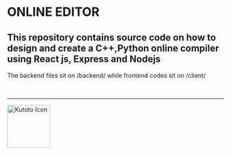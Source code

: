 # ONLINE EDITOR

## This repository contains source code on how to design and create a C++,Python online compiler using React js, Express and Nodejs


<p>The backend files sit on /backend/ while frontend codes sit on /client/ </p>

<br>
<hr>

<img src="https://github.com/account" width=100 height=100 alt="Kutoto Icon"/>
